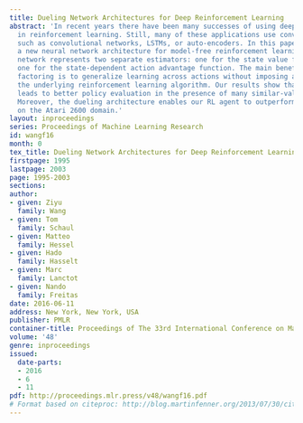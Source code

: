 ```yaml
---
title: Dueling Network Architectures for Deep Reinforcement Learning
abstract: 'In recent years there have been many successes of using deep representations
  in reinforcement learning. Still, many of these applications use conventional architectures,
  such as convolutional networks, LSTMs, or auto-encoders. In this paper, we present
  a new neural network architecture for model-free reinforcement learning. Our dueling
  network represents two separate estimators: one for the state value function and
  one for the state-dependent action advantage function. The main benefit of this
  factoring is to generalize learning across actions without imposing any change to
  the underlying reinforcement learning algorithm. Our results show that this architecture
  leads to better policy evaluation in the presence of many similar-valued actions.
  Moreover, the dueling architecture enables our RL agent to outperform the state-of-the-art
  on the Atari 2600 domain.'
layout: inproceedings
series: Proceedings of Machine Learning Research
id: wangf16
month: 0
tex_title: Dueling Network Architectures for Deep Reinforcement Learning
firstpage: 1995
lastpage: 2003
page: 1995-2003
sections: 
author:
- given: Ziyu
  family: Wang
- given: Tom
  family: Schaul
- given: Matteo
  family: Hessel
- given: Hado
  family: Hasselt
- given: Marc
  family: Lanctot
- given: Nando
  family: Freitas
date: 2016-06-11
address: New York, New York, USA
publisher: PMLR
container-title: Proceedings of The 33rd International Conference on Machine Learning
volume: '48'
genre: inproceedings
issued:
  date-parts:
  - 2016
  - 6
  - 11
pdf: http://proceedings.mlr.press/v48/wangf16.pdf
# Format based on citeproc: http://blog.martinfenner.org/2013/07/30/citeproc-yaml-for-bibliographies/
---
```

